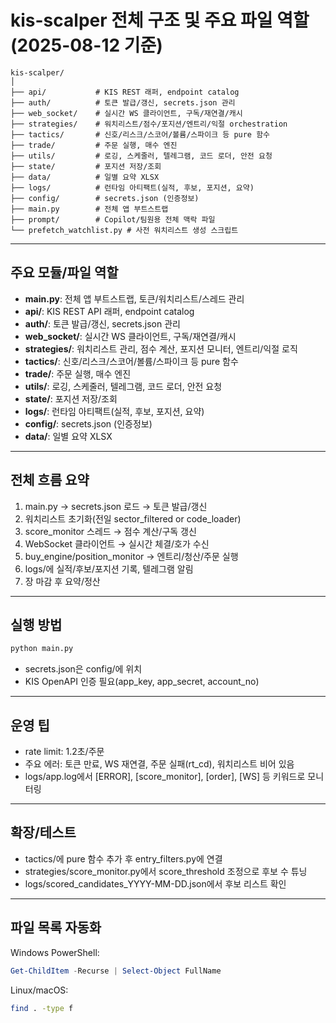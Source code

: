 # kis-scalper 전체 구조 및 주요 파일 역할 (2025-08-12 기준)

```
kis-scalper/
│
├── api/           # KIS REST 래퍼, endpoint catalog
├── auth/          # 토큰 발급/갱신, secrets.json 관리
├── web_socket/    # 실시간 WS 클라이언트, 구독/재연결/캐시
├── strategies/    # 워치리스트/점수/포지션/엔트리/익절 orchestration
├── tactics/       # 신호/리스크/스코어/볼륨/스파이크 등 pure 함수
├── trade/         # 주문 실행, 매수 엔진
├── utils/         # 로깅, 스케줄러, 텔레그램, 코드 로더, 안전 요청
├── state/         # 포지션 저장/조회
├── data/          # 일별 요약 XLSX
├── logs/          # 런타임 아티팩트(실적, 후보, 포지션, 요약)
├── config/        # secrets.json (인증정보)
├── main.py        # 전체 앱 부트스트랩
├── prompt/        # Copilot/팀원용 전체 맥락 파일
└── prefetch_watchlist.py # 사전 워치리스트 생성 스크립트
```

---

## 주요 모듈/파일 역할

- **main.py**: 전체 앱 부트스트랩, 토큰/워치리스트/스레드 관리
- **api/**: KIS REST API 래퍼, endpoint catalog
- **auth/**: 토큰 발급/갱신, secrets.json 관리
- **web_socket/**: 실시간 WS 클라이언트, 구독/재연결/캐시
- **strategies/**: 워치리스트 관리, 점수 계산, 포지션 모니터, 엔트리/익절 로직
- **tactics/**: 신호/리스크/스코어/볼륨/스파이크 등 pure 함수
- **trade/**: 주문 실행, 매수 엔진
- **utils/**: 로깅, 스케줄러, 텔레그램, 코드 로더, 안전 요청
- **state/**: 포지션 저장/조회
- **logs/**: 런타임 아티팩트(실적, 후보, 포지션, 요약)
- **config/**: secrets.json (인증정보)
- **data/**: 일별 요약 XLSX

---

## 전체 흐름 요약

1) main.py → secrets.json 로드 → 토큰 발급/갱신
2) 워치리스트 초기화(전일 sector_filtered or code_loader)
3) score_monitor 스레드 → 점수 계산/구독 갱신
4) WebSocket 클라이언트 → 실시간 체결/호가 수신
5) buy_engine/position_monitor → 엔트리/청산/주문 실행
6) logs/에 실적/후보/포지션 기록, 텔레그램 알림
7) 장 마감 후 요약/정산

---

## 실행 방법

```bash
python main.py
```
- secrets.json은 config/에 위치
- KIS OpenAPI 인증 필요(app_key, app_secret, account_no)

---

## 운영 팁

- rate limit: 1.2초/주문
- 주요 에러: 토큰 만료, WS 재연결, 주문 실패(rt_cd), 워치리스트 비어 있음
- logs/app.log에서 [ERROR], [score_monitor], [order], [WS] 등 키워드로 모니터링

---

## 확장/테스트

- tactics/에 pure 함수 추가 후 entry_filters.py에 연결
- strategies/score_monitor.py에서 score_threshold 조정으로 후보 수 튜닝
- logs/scored_candidates_YYYY-MM-DD.json에서 후보 리스트 확인

---

## 파일 목록 자동화

Windows PowerShell:
```powershell
Get-ChildItem -Recurse | Select-Object FullName
```
Linux/macOS:
```bash
find . -type f
```